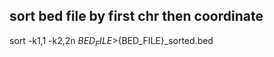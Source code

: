 ####

## sort bed file by first chr then coordinate
sort -k1,1 -k2,2n $BED_FILE >${BED_FILE}_sorted.bed
